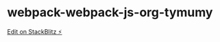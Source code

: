 # webpack-webpack-js-org-tymumy

[Edit on StackBlitz ⚡️](https://stackblitz.com/edit/webpack-webpack-js-org-ukpfjp)